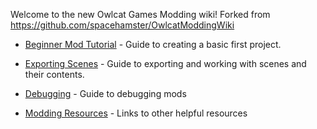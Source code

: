 Welcome to the new Owlcat Games Modding wiki! Forked from https://github.com/spacehamster/OwlcatModdingWiki

* [Beginner Mod Tutorial](https://github.com/TylerGoeringer/OwlcatModdingWiki/wiki/Beginner-Guide) - Guide to creating a basic first project.

* [Exporting Scenes](https://github.com/TylerGoeringer/OwlcatModdingWiki/wiki/Exporting-Scenes) - Guide to exporting and working with scenes and their contents.

* [Debugging](https://github.com/TylerGoeringer/OwlcatModdingWiki/wiki/Debugging) - Guide to debugging mods

* [Modding Resources](https://github.com/TylerGoeringer/OwlcatModdingWiki/wiki/Modding-Resources) - Links to other helpful resources